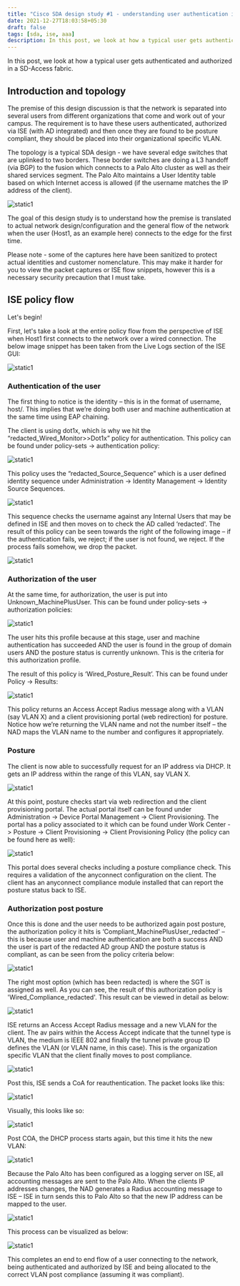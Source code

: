 ```yaml
---
title: "Cisco SDA design study #1 - understanding user authentication in the fabric"
date: 2021-12-27T18:03:58+05:30
draft: false
tags: [sda, ise, aaa]
description: In this post, we look at how a typical user gets authenticated and authorized in a SD-Access fabric.
---
```

In this post, we look at how a typical user gets authenticated and authorized in a SD-Access fabric.
<!--more-->

## Introduction and topology

The premise of this design discussion is that the network is separated into several users from different organizations that come and work out of your campus. The requirement is to have these users authenticated, authorized via ISE (with AD integrated) and then once they are found to be posture compliant, they should be placed into their organizational specific VLAN. 


The topology is a typical SDA design - we have several edge switches that are uplinked to two borders. These border switches are doing a L3 handoff (via BGP) to the fusion which connects to a Palo Alto cluster as well as their shared services segment. The Palo Alto maintains a User Identity table based on which Internet access is allowed (if the username matches the IP address of the client). 

![static1](/images/cisco/sda_design_1/design_1.jpg)



The goal of this design study is to understand how the premise is translated to actual network design/configuration and the general flow of the network when the user (Host1, as an example here) connects to the edge for the first time. 


Please note - some of the captures here have been sanitized to protect actual identities and customer nomenclature. This may make it harder for you to view the packet captures or ISE flow snippets, however this is a necessary security precaution that I must take. 

## ISE policy flow

Let's begin!


First, let's take a look at the entire policy flow from the perspective of ISE when Host1 first connects to the network over a wired connection. The below image snippet has been taken from the Live Logs section of the ISE GUI:


![static1](/images/cisco/sda_design_1/design_2.jpg)

### Authentication of the user 

The first thing to notice is the identity – this is in the format of username, host/<machine name>. This implies that we’re doing both user and machine authentication at the same time using EAP chaining. 


The client is using dot1x, which is why we hit the “redacted_Wired_Monitor>>Dot1x” policy for authentication. This policy can be found under policy-sets -> authentication policy:

![static1](/images/cisco/sda_design_1/design_3.jpg)




This policy uses the “redacted_Source_Sequence” which is a user defined identity sequence under Administration -> Identity Management -> Identity Source Sequences. 

![static1](/images/cisco/sda_design_1/design_4.jpg)




This sequence checks the username against any Internal Users that may be defined in ISE and then moves on to check the AD called ‘redacted'. The result of this policy can be seen towards the right of the following image – if the authentication fails, we reject; if the user is not found, we reject. If the process fails somehow, we drop the packet. 


![static1](/images/cisco/sda_design_1/design_5.jpg)


 ### Authorization of the user 

At the same time, for authorization, the user is put into Unknown_MachinePlusUser. This can be found under policy-sets -> authorization policies:


![static1](/images/cisco/sda_design_1/design_6.jpg)


The user hits this profile because at this stage, user and machine authentication has succeeded AND the user is found in the group of domain users AND the posture status is currently unknown. This is the criteria for this authorization profile. 


  

The result of this policy is ‘Wired_Posture_Result’. This can be found under Policy -> Results:

![static1](/images/cisco/sda_design_1/design_7.jpg)
  

This policy returns an Access Accept Radius message along with a VLAN (say VLAN X) and a client provisioning portal (web redirection) for posture. Notice how we’re returning the VLAN name and not the number itself – the NAD maps the VLAN name to the number and configures it appropriately.

### Posture

The client is now able to successfully request for an IP address via DHCP. It gets an IP address within the range of this VLAN, say VLAN X.

![static1](/images/cisco/sda_design_1/design_8.jpg)

 

At this point, posture checks start via web redirection and the client provisioning portal. The actual portal itself can be found under Administration -> Device Portal Management -> Client Provisioning. The portal has a policy associated to it which can be found under Work Center -> Posture -> Client Provisioning -> Client Provisioning Policy (the policy can be found here as well):

![static1](/images/cisco/sda_design_1/design_9.jpg)



This portal does several checks including a posture compliance check. This requires a validation of the anyconnect configuration on the client. The client has an anyconnect compliance module installed that can report the posture status back to ISE. 


 ### Authorization post posture 

Once this is done and the user needs to be authorized again post posture, the authorization policy it hits is ‘Compliant_MachinePlusUser_redacted' – this is because user and machine authentication are both a success AND the user is part of the redacted AD group AND the posture status is compliant, as can be seen from the policy criteria below:

![static1](/images/cisco/sda_design_1/design_10.jpg)




The right most option (which has been redacted) is where the SGT is assigned as well. As you can see, the result of this authorization policy is 'Wired_Compliance_redacted'. This result can be viewed in detail as below:

![static1](/images/cisco/sda_design_1/design_11.jpg)



  

ISE returns an Access Accept Radius message and a new VLAN for the client. The av pairs within the Access Accept indicate that the tunnel type is VLAN, the medium is IEEE 802 and finally the tunnel private group ID defines the VLAN (or VLAN name, in this case). This is the organization specific VLAN that the client finally moves to post compliance. 

![static1](/images/cisco/sda_design_1/design_12.jpg)




Post this, ISE sends a CoA for reauthentication. The packet looks like this:

![static1](/images/cisco/sda_design_1/design_13.jpg)




Visually, this looks like so:

![static1](/images/cisco/sda_design_1/design_14.jpg)




Post COA, the DHCP process starts again, but this time it hits the new VLAN:

![static1](/images/cisco/sda_design_1/design_15.jpg)



  

Because the Palo Alto has been configured as a logging server on ISE, all accounting messages are sent to the Palo Alto. When the clients IP addresses changes, the NAD generates a Radius accounting message to ISE – ISE in turn sends this to Palo Alto so that the new IP address can be mapped to the user.

![static1](/images/cisco/sda_design_1/design_16.jpg)

  

This process can be visualized as below:

![static1](/images/cisco/sda_design_1/design_17.jpg)



  

This completes an end to end flow of a user connecting to the network, being authenticated and authorized by ISE and being allocated to the correct VLAN post compliance (assuming it was compliant).